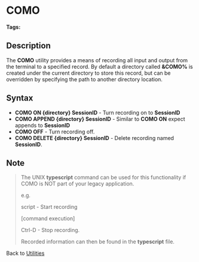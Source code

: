 # COMO

<PageHeader />

**Tags:**
<badge text='record i/o' vertical='middle' />

## Description

The **COMO** utility provides a means of recording all input and output from the terminal to a specified record. By default a directory called **&COMO%** is created under the current directory to store this record, but can be overridden by specifying the path to another directory location.

## Syntax

- **COMO ON {directory} SessionID**     - Turn recording on to **SessionID**
- **COMO APPEND {directory} SessionID** - Similar to **COMO ON** expect appends to **SessionID**
- **COMO OFF**                          - Turn recording off.
- **COMO DELETE {directory} SessionID** - Delete recording named **SessionID**.

## Note

> The UNIX **typescript** command can be used for this functionality if COMO is NOT part of your legacy application.
>
> e.g.
>
> script - Start recording
>
> [command execution]
>
> Ctrl-D - Stop recording.
>
> Recorded information can then be found in the **typescript** file.

Back to [Utilities](./../utilities)

  
<PageFooter />
